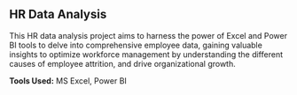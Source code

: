 ## HR Data Analysis

This HR data analysis project aims to harness the power of Excel and Power BI tools to delve into comprehensive employee data, gaining valuable insights to optimize workforce management by understanding the different causes of employee attrition, and drive organizational growth. 

**Tools Used:** MS Excel, Power BI
